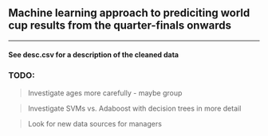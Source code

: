 ## Machine learning approach to prediciting world cup results from the quarter-finals onwards

---------------------------------------------------------------------------------------

#### See desc.csv for a description of the cleaned data

### TODO:

> Investigate ages more carefully - maybe group

> Investigate SVMs vs. Adaboost with decision trees in more detail

> Look for new data sources for managers
